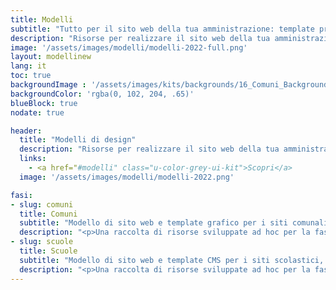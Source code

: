 ```yaml
---
title: Modelli
subtitle: "Tutto per il sito web della tua amministrazione: template pronti per l'uso e un pacchetto di risorse per aiutarti a rispondere ai bisogni dei tuoi utenti."
description: "Risorse per realizzare il sito web della tua amministrazione: template pronti per l'uso e un pacchetto di strumenti per aiutarti a offrire un'esperienza d'uso efficace ai tuoi utenti"
image: '/assets/images/modelli/modelli-2022-full.png'
layout: modellinew
lang: it
toc: true
backgroundImage : '/assets/images/kits/backgrounds/16_Comuni_Background.png'
backgroundColor: 'rgba(0, 102, 204, .65)'
blueBlock: true
nodate: true

header:
  title: "Modelli di design"
  description: "Risorse per realizzare il sito web della tua amministrazione: template pronti per l'uso e un pacchetto di strumenti per aiutarti a offrire un'esperienza d'uso efficace e inclusiva ai tuoi utenti"
  links:
    - <a href="#modelli" class="u-color-grey-ui-kit">Scopri</a>
  image: '/assets/images/modelli/modelli-2022.png'

fasi:
- slug: comuni
  title: Comuni
  subtitle: "Modello di sito web e template grafico per i siti comunali, gratis e a disposizione di tutti"  
  description: "<p>Una raccolta di risorse sviluppate ad hoc per la fase di realizzazione del sito di un Comune</p>"
- slug: scuole
  title: Scuole
  subtitle: "Modello di sito web e template CMS per i siti scolastici, gratis e a disposizione di tutti"
  description: "<p>Una raccolta di risorse sviluppate ad hoc per la fase di realizzazione del sito di una scuola o di un progetto digitale relativo alle scuole italiane</p>"
---
```

